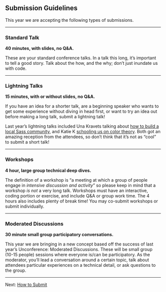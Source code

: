 ## Submission Guidelines

This year we are accepting the following types of submissions. 

* * * 

### Standard Talk

**40 minutes, with slides, no Q&A.**

These are your standard conference talks. In a talk this long, it’s important to tell a good story. Talk about the how, and the why; don’t just inundate us with code.

* * * 

### Lightning Talks

**15 minutes, with or without slides, no Q&A.**

If you have an idea for a shorter talk, are a beginning speaker who wants to get some experience without diving in head first, or want to try an idea out before making a long talk, submit a lightning talk!

Last year’s lightning talks included Una Kravets talking about [how to build a local Sass community](http://una.github.io/sassconf-2014/), and Katie K [schooling us on color theory](https://rawgit.com/KatieK2/2014-sassconf/master/index.html). Both got an amazing reception from the attendees, so don’t think that it’s not as “cool” to submit a short talk!

* * * 

### Workshops

**4 hour, large group technical deep dives.**

The definition of a workshop is “a meeting at which a group of people engage in _intensive discussion and activity_” so please keep in mind that a workshop _is not_ a very long talk. Workshops must have an interactive, coding portion or exercise, and include Q&A or group work time. The 4 hours also includes plenty of break time! You may co-submit workshops or submit individually.

* * * 

### Moderated Discussions

**30 minute small group participatory conversations.**

This year we are bringing in a new concept based off the success of last year’s Unconference: Moderated Discussions. These will be small group (10-15 people) sessions where everyone is/can be participatory. As the moderator, you’ll lead a conversation around a certain topic, talk about attendees particular experiences on a technical detail, or ask questions to the group. 



* * * 

Next: [How to Submit](https://github.com/SassConf/2015-speaker-cfp/blob/master/docs/how-to-submit.md)